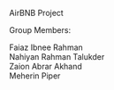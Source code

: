AirBNB Project


Group Members:

Faiaz Ibnee Rahman <br/>
Nahiyan Rahman Talukder <br/>
Zaion Abrar Akhand <br/>
Meherin Piper <br/>
